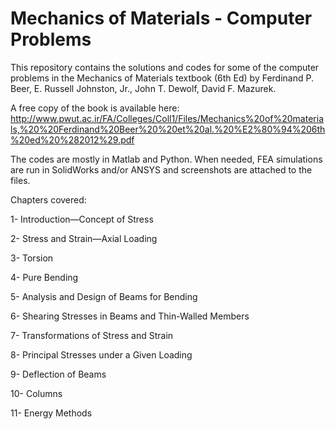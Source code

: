 # Mechanics of Materials - Computer Problems

This repository contains the solutions and codes for some of the computer problems in the Mechanics of Materials textbook (6th Ed) by Ferdinand P. Beer, E. Russell Johnston, Jr., John T. Dewolf, David F. Mazurek.

A free copy of the book is available here: http://www.pwut.ac.ir/FA/Colleges/Coll1/Files/Mechanics%20of%20materials,%20%20Ferdinand%20Beer%20%20et%20al.%20%E2%80%94%206th%20ed%20%282012%29.pdf

The codes are mostly in Matlab and Python. When needed, FEA simulations are run in SolidWorks and/or ANSYS and screenshots are attached to the files.

Chapters covered:

  1- Introduction—Concept of Stress
  
  2- Stress and Strain—Axial Loading
  
  3- Torsion
  
  4- Pure Bending
  
  5- Analysis and Design of Beams for Bending
  
  6- Shearing Stresses in Beams and Thin-Walled Members
  
  7- Transformations of Stress and Strain
  
  8- Principal Stresses under a Given Loading
  
  9- Deflection of Beams
  
  10- Columns
  
  11- Energy Methods
  
